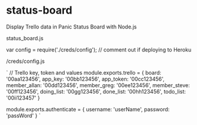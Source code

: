 status-board
============

Display Trello data in Panic Status Board with Node.js

status_board.js

var config = require('./creds/config');	// comment out if deploying to Heroku

/creds/config.js

`
// Trello key, token and values
module.exports.trello = {
	board: '00aa123456',
	app_key: '00bb123456',
	app_token: '00cc123456',
	member_allan: '00dd123456',
	member_greg: '00ee123456',
	member_steve: '00ff123456',
	doing_list: '00gg123456',
	done_list: '00hh123456',
	todo_list: '00ii123457'
}

module.exports.authenticate = {
	username: 'userName',
	password: 'passWord'
}
`
